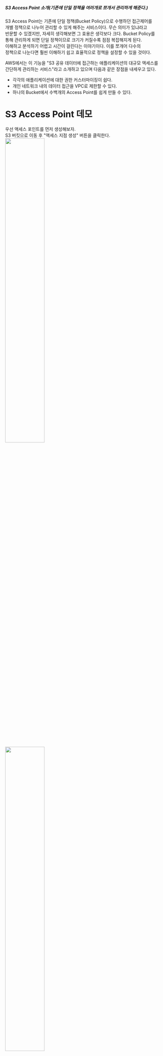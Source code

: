 ##### S3 Access Point 소개(기존에 단일 정책을 여러개로 쪼개서 관리하게 해준다.)     
S3 Access Point는 기존에 단일 정책(Bucket Policy)으로 수행하던 접근제어를   
개별 정책으로 나누어 관리할 수 있게 해주는 서비스이다. 무슨 의미가 있냐라고  
반문할 수 있겠지만, 자세히 생각해보면 그 효용은 생각보다 크다. Bucket Policy를  
통해 관리하게 되면 단일 정책이므로 크기가 커질수록 점점 복잡해지게 된다.  
이해하고 분석하기 어렵고 시간이 걸린다는 이야기이다. 이를 쪼개어 다수의   
정책으로 나눈다면 훨씬 이해하기 쉽고 효율적으로 정책을 설정할 수 있을 것이다.   
  
AWS에서는 이 기능을 "S3 공유 데이터에 접근하는 애플리케이션의 대규모 액세스를   
간단하게 관리하는 서비스"라고 소개하고 있으며 다음과 같은 장점을 내세우고 있다.   
- 각각의 애플리케이션에 대한 권한 커스터마이징이 쉽다.
- 개인 네트워크 내의 데이터 접근을 VPC로 제한할 수 있다.   
- 하나의 Bucket에서 수백개의 Access Point를 쉽게 만들 수 있다.   

# S3 Access Point 데모  
우선 액세스 포인트를 먼저 생성해보자.  
S3 버킷으로 이동 후 "액세스 지점 생성" 버튼을 클릭한다.   
<img src="https://user-images.githubusercontent.com/33191974/155849394-14d14e43-dedc-4b03-a217-03d5e5e6d29b.png" width="50%" height="50%"/>  
<img src="https://user-images.githubusercontent.com/33191974/155849425-d12f3d0a-ac10-47c0-ada0-0ac248602a68.png" width="50%" height="50%"/>    
다음으로 사용할 액세스 포인트의 이름을 작성하고, 네트워크 액세스 유형을   
선택한다. 유형에 따라 추가적인 차단 옵션을 선택하고 마지막으로 Access Point  
Policy를 작성한다. 이 부분이 기존의 Bucket Policy와 동일하다고 보면 된다.   
<img src="https://user-images.githubusercontent.com/33191974/155875115-b8f96e1b-bc90-4b86-b7cb-f37c73935922.png" width="50%" height="50%"/>      
<img src="https://user-images.githubusercontent.com/33191974/155875682-bf7031d9-494f-406e-9e8b-41383f0150ed.png" width="50%" height="50%"/>   
```
{
    "Version":"2012-10-17",
    "Statement": [
    {
        "Effect": "Allow",
        //Alice 계정에 대한 액세스 지점 정책 설정
        "Principal": {
            "AWS": "arn:aws:iam::123456789012:user/Alice"
        },
        "Action": ["s3:GetObject", "s3:PutObject"],
        //Alice 폴더 아래 모든 객체 대상에 대하여 해당 정책을 실행한다.
        "Resource": "arn:aws:s3:us-west-2:123456789012:accesspoint/my-access-point/object/Alice/*"
    }]
}
```  
여기까지 잘 진행했다면 아래와 같이 액세스 포인트가 잘 만들어져 있는 것을    
확인할 수 있다.   
<img src="https://user-images.githubusercontent.com/33191974/155875747-1a6432c8-44d1-4f8e-a622-98bb47003727.png" width="50%" height="50%"/>      
이제 만들어진 액세스 포인트를 사용해보자. 액세스 포인트를 사용할 Bucket을   
선택한 후 "액세스 지점" 탭으로 이동한다. 이동하면 방금 만든 액세스 포인트를   
확인할 수 있다.   
<img src="https://user-images.githubusercontent.com/33191974/155876018-1e446d43-3077-4afc-a2f1-b5f0bf620e3c.png" width="50%" height="50%"/>   
   
실제 보여줄 데모는 여기까지이다. 액세스 포인트가 잘 동작하는 것을 확인할 수  
있다. 액세스 포인트의 생성과 실행을 확인했으니, 이제 앞에서 말씀드린 효율성에  
대해 이야기해보자.  

# 마치며
이런 상황을 가정해보자. 3명의 유저가 모두 다른 권한을 가진 상태로 S3에 접근해야  
한다. 기존 Bucket Policy에서는 하나의 Policy를 만들어 관리를 해야한다. 예를  
다음과 같은 Bucket Policy가 만들어질 수 있다.   
```
{
  "Version": "2012-10-17",
  "Statement": [
  ///////1
    {
      "Effect": "Allow",
      "Principal": {
        "AWS": "arn:aws:iam:${ACCOUNT_ID}:user/A"
      },
      "Action": [
        "s3:GetObject",
        "s3:PutObject"
      ],
      "Resource": "arn:aws:s3:::${S3_BUCKET_A}/*"
      "Resource": "arn:aws:s3:::${S3_BUCKET_B}/*"
    },
    ///////2
    {
      "Effect": "Allow",
      "Principal": {
        "AWS": "arn:aws:iam::${ACCOUNT_ID}:user/B"
      },
      "Action": {
        "s3:GetObject",
        "s3:PutObject",
        "s3:ListObjectsV2"
      },
      "Resource": "arn:aws:s3:::${S3_BUCKET_B}/*"
      "Resource": "arn:aws:s3:::${S3_BUCKET_C}/*"
      "Condition": {"aws:SourceIp": "192.168.10.10/32"}
    },
    ///////3
    {
      "Effect": "Allow",
      "Principal": {
        "AWS": "arn:aws:iam::${ACCOUNT_ID}:user/C"
      },
      "Action": [
        "s3:GetObject",
        "s3:PutObject",
        "s3:ListBuckets"
      },
      "Resource": "arn:aws:s3:::${S3_BUCKET_A}/*",
      "Resource": "arn:aws:s3:::${S3_BUCKET_C}/*"
    ]
}
```
수 많은 권한 중 중첩되는 몇 가지만 예시로 작성해보았다. 만약 이러한 형식으로  
유저 10명이라면? 100명이라면? 점점 더 복잡한 구성이 필요하게 된다. 이 때 액세스  
포인트를 사용하게 된다면 보다 쉬운 구성으로 유연하게 Policy를 관리할 수 있게   
된다.   
  
데모 마지막에 언급했듯이 이 서비스의 의도는 결국 접근 유저별 맞춤형 정책을 지원  
하겠다는 것이다. 물론 하나의 Bucket Policy를 사용하는 경우가 더 효과적인 경우도  
존재하겠지만 여러 옵션을 고려해볼 수 있다는 점에서, 그리고 인프라가 거대해질수록  
필요해질 서비스라는 점에서 사용을 고려해볼만한 서비스라고 생각한다.   
  
이 외에도 CloudFormation과 SDK, CLI 등을 지원하고 있어서 더 편하게 사용   
가능하며, 이 외에도 VPC로만 S3 액세스를 제한할 수 있어 보안적인 부분도 고려해서  
사용 가능하다.   
  
다만 다음과 같은 제약사항이 있다.  
- 계정당 1000개까지만 생성 가능
- 계정에서 소유한 버킷만 생성 가능
- 액세스 포인트 당 하나의 버킷만 매칭 가능
- 액세스 포인트 생성 후에는 VPC 변경이 불가능  

크게 불편할만한 제약사항은 없어 보인다. 또한 이 서비스는 무료로 제공된다.   
하나의 Bucket Policy로 정책을 관리하는 것에 어려움을 느낀다면, 이 서비스를   
사용해 보는 건 어떨까? S3 Access Point 소개 포스팅은 여기서 마무리 하도록 한다.  






















https://www.wisen.co.kr/pages/blog/blog-detail.html?idx=11987






















